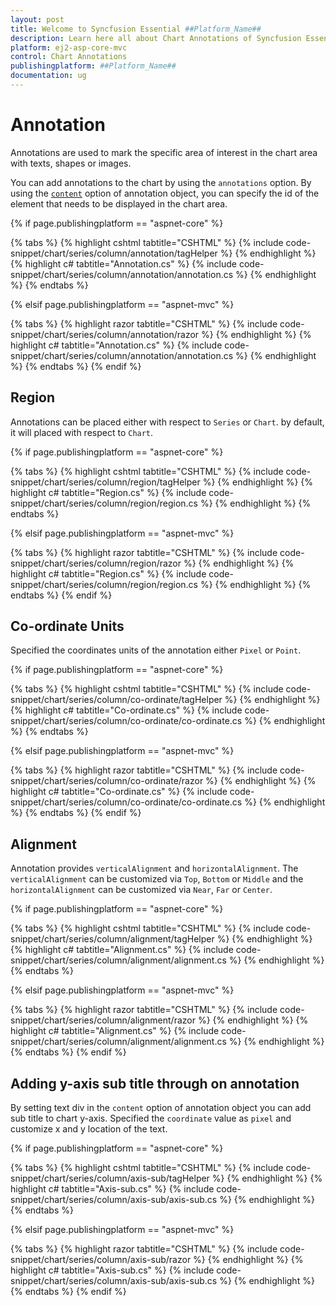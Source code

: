 ```yaml
---
layout: post
title: Welcome to Syncfusion Essential ##Platform_Name##
description: Learn here all about Chart Annotations of Syncfusion Essential ##Platform_Name## widgets based on HTML5 and jQuery.
platform: ej2-asp-core-mvc
control: Chart Annotations
publishingplatform: ##Platform_Name##
documentation: ug
---
```



# Annotation

Annotations are used to mark the specific area of interest in the chart area with texts, shapes or images.

<!-- markdownlint-disable MD033 -->

You can add annotations to the chart by using the <code>annotations</code> option. By using the
[`content`](https://help.syncfusion.com/cr/aspnetcore-js2/Syncfusion.EJ2.Charts.ChartAnnotation.html#Syncfusion_EJ2_Charts_ChartAnnotation_Content) option of annotation object, you can specify
the id of the element that needs to be displayed in the chart area.

{% if page.publishingplatform == "aspnet-core" %}

{% tabs %}
{% highlight cshtml tabtitle="CSHTML" %}
{% include code-snippet/chart/series/column/annotation/tagHelper %}
{% endhighlight %}
{% highlight c# tabtitle="Annotation.cs" %}
{% include code-snippet/chart/series/column/annotation/annotation.cs %}
{% endhighlight %}
{% endtabs %}

{% elsif page.publishingplatform == "aspnet-mvc" %}

{% tabs %}
{% highlight razor tabtitle="CSHTML" %}
{% include code-snippet/chart/series/column/annotation/razor %}
{% endhighlight %}
{% highlight c# tabtitle="Annotation.cs" %}
{% include code-snippet/chart/series/column/annotation/annotation.cs %}
{% endhighlight %}
{% endtabs %}
{% endif %}



## Region

Annotations can be placed either with respect to `Series` or `Chart`. by default, it will placed with respect
to `Chart`.

{% if page.publishingplatform == "aspnet-core" %}

{% tabs %}
{% highlight cshtml tabtitle="CSHTML" %}
{% include code-snippet/chart/series/column/region/tagHelper %}
{% endhighlight %}
{% highlight c# tabtitle="Region.cs" %}
{% include code-snippet/chart/series/column/region/region.cs %}
{% endhighlight %}
{% endtabs %}

{% elsif page.publishingplatform == "aspnet-mvc" %}

{% tabs %}
{% highlight razor tabtitle="CSHTML" %}
{% include code-snippet/chart/series/column/region/razor %}
{% endhighlight %}
{% highlight c# tabtitle="Region.cs" %}
{% include code-snippet/chart/series/column/region/region.cs %}
{% endhighlight %}
{% endtabs %}
{% endif %}



## Co-ordinate Units

Specified the coordinates units of the annotation either `Pixel` or `Point`.

{% if page.publishingplatform == "aspnet-core" %}

{% tabs %}
{% highlight cshtml tabtitle="CSHTML" %}
{% include code-snippet/chart/series/column/co-ordinate/tagHelper %}
{% endhighlight %}
{% highlight c# tabtitle="Co-ordinate.cs" %}
{% include code-snippet/chart/series/column/co-ordinate/co-ordinate.cs %}
{% endhighlight %}
{% endtabs %}

{% elsif page.publishingplatform == "aspnet-mvc" %}

{% tabs %}
{% highlight razor tabtitle="CSHTML" %}
{% include code-snippet/chart/series/column/co-ordinate/razor %}
{% endhighlight %}
{% highlight c# tabtitle="Co-ordinate.cs" %}
{% include code-snippet/chart/series/column/co-ordinate/co-ordinate.cs %}
{% endhighlight %}
{% endtabs %}
{% endif %}



## Alignment

Annotation provides `verticalAlignment` and `horizontalAlignment`. The `verticalAlignment` can be customized
via `Top`, `Bottom` or `Middle` and the `horizontalAlignment` can be customized via `Near`, `Far` or `Center`.

{% if page.publishingplatform == "aspnet-core" %}

{% tabs %}
{% highlight cshtml tabtitle="CSHTML" %}
{% include code-snippet/chart/series/column/alignment/tagHelper %}
{% endhighlight %}
{% highlight c# tabtitle="Alignment.cs" %}
{% include code-snippet/chart/series/column/alignment/alignment.cs %}
{% endhighlight %}
{% endtabs %}

{% elsif page.publishingplatform == "aspnet-mvc" %}

{% tabs %}
{% highlight razor tabtitle="CSHTML" %}
{% include code-snippet/chart/series/column/alignment/razor %}
{% endhighlight %}
{% highlight c# tabtitle="Alignment.cs" %}
{% include code-snippet/chart/series/column/alignment/alignment.cs %}
{% endhighlight %}
{% endtabs %}
{% endif %}



## Adding y-axis sub title through on annotation

By setting text div in the `content` option of annotation object you can add sub title to chart y-axis. Specified the
`coordinate` value as `pixel` and customize x and y location of the text.

{% if page.publishingplatform == "aspnet-core" %}

{% tabs %}
{% highlight cshtml tabtitle="CSHTML" %}
{% include code-snippet/chart/series/column/axis-sub/tagHelper %}
{% endhighlight %}
{% highlight c# tabtitle="Axis-sub.cs" %}
{% include code-snippet/chart/series/column/axis-sub/axis-sub.cs %}
{% endhighlight %}
{% endtabs %}

{% elsif page.publishingplatform == "aspnet-mvc" %}

{% tabs %}
{% highlight razor tabtitle="CSHTML" %}
{% include code-snippet/chart/series/column/axis-sub/razor %}
{% endhighlight %}
{% highlight c# tabtitle="Axis-sub.cs" %}
{% include code-snippet/chart/series/column/axis-sub/axis-sub.cs %}
{% endhighlight %}
{% endtabs %}
{% endif %}

